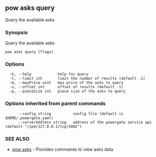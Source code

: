 ## pow asks query

Query the available asks

### Synopsis

Query the available asks

```
pow asks query [flags]
```

### Options

```
  -h, --help            help for query
  -l, --limit int       limit the number of results (default -1)
  -m, --maxPrice uint   max price of the asks to query
  -o, --offset int      offset of results (default -1)
  -p, --pieceSize int   piece size of the asks to query
```

### Options inherited from parent commands

```
      --config string          config file (default is $HOME/.powergate.yaml)
      --serverAddress string   address of the powergate service api (default "/ip4/127.0.0.1/tcp/5002")
```

### SEE ALSO

* [pow asks](pow_asks.md)	 - Provides commands to view asks data


